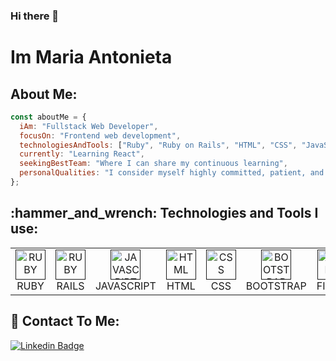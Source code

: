 ### Hi there 👋
# Im Maria Antonieta

<h2 align="left">  About Me: </h2>

```javascript
const aboutMe = {
  iAm: "Fullstack Web Developer",
  focusOn: "Frontend web development",
  technologiesAndTools: ["Ruby", "Ruby on Rails", "HTML", "CSS", "JavaScript", "Bootstrap", "Figma"],
  currently: "Learning React",
  seekingBestTeam: "Where I can share my continuous learning",
  personalQualities: "I consider myself highly committed, patient, and empathetic. I believe in collaborative work and continuous improvement."
};
```



<!--
**Marianto38/Marianto38** is a ✨ _special_ ✨ repository because its `README.md` (this file) appears on your GitHub profile.

Here are some ideas to get you started:

- 👩‍💻 Frontend Developer
- 🌱 Currently learning React
- 🔭 Looking for the best team to work
- 🤗 A committed, patient and empathetic person

- 🔭 I’m currently working on ...
- 🌱 I’m currently learning ...
- 👯 I’m looking to collaborate on ...
- 🤔 I’m looking for help with ...
- 💬 Ask me about ...
- 📫 How to reach me: ...
- 😄 Pronouns: ...
- ⚡ Fun fact: ...
-->

<h2 align="left">:hammer_and_wrench: Technologies and Tools I use:</h2>
<table>
  <tr>
    <td align="center" width="96">
      <a href="">
        <img src="https://encrypted-tbn0.gstatic.com/images?q=tbn:ANd9GcSjE0wGoV_PZD6SytASwVO9418mGP2N5WFphg&usqp=CAU" width="48" height="48" alt="RUBY" />
      </a>
      <br>RUBY
    </td>
    <td align="center" width="96">
      <a href="">
        <img src="https://encrypted-tbn0.gstatic.com/images?q=tbn:ANd9GcTYn8qF_0j9RB9yJBoJ62s0Z29wfGeTWw4l9Q&usqp=CAU" width="48" height="48" alt="RUBY" />
      </a>
      <br>RAILS
    </td>
       <td align="center" width="96">
      <a href="">
        <img src="https://encrypted-tbn0.gstatic.com/images?q=tbn:ANd9GcQHbuCfoFhRLwAMVysxRh0R-JZiaC37snDsbg&usqp=CAU" width="48" height="48" alt="JAVASCRIPT" />
      </a>
      <br>JAVASCRIPT
    </td>
    <td align="center" width="96">
      <a href="">
        <img src="https://encrypted-tbn0.gstatic.com/images?q=tbn:ANd9GcTzcf53SSem7c2G_8CDuUXBmLQN9IKOOYGSuA&usqp=CAU" width="48" height="48" alt="HTML" />
      </a>
      <br>HTML
    </td>
      <td align="center" width="96">
      <a href="">
        <img src="https://encrypted-tbn0.gstatic.com/images?q=tbn:ANd9GcTDy7gsOb32vKJRJfCC2fg92r61HRG_jm164A&usqp=CAU" width="48" height="48" alt="CSS" />
      </a>
      <br>CSS
    </td>
    </td>
      <td align="center" width="96">
      <a href="">
        <img src="https://encrypted-tbn0.gstatic.com/images?q=tbn:ANd9GcRI_rrsGCcApPxfUQBskEilllhRGaocM_CrFQ&usqp=CAU" width="48" height="48" alt="BOOTSTRAP" />
      </a>
      <br>BOOTSTRAP
    </td>
        </td>
      <td align="center" width="96">
      <a href="">
        <img src="https://upload.wikimedia.org/wikipedia/commons/3/33/Figma-logo.svg" width="48" height="48" alt="FIGMA" />
      </a>
      <br>FIGMA
    </td>
        </td>
        </td>
      <td align="center" width="96">
      <a href="">
        <img src="https://encrypted-tbn0.gstatic.com/images?q=tbn:ANd9GcQgXuvs0B0-FaI0iAfDKxZk-W2kqDIPHMnqQw&usqp=CAU" width="48" height="48" alt="POSTGRES" />
      </a>
      <br>POSTGRES
    </td>
  </tr>
  
  </tr>
</table>


<h2 align="left"> 📲 Contact To Me: </h2>

[![Linkedin Badge](https://img.shields.io/badge/-LINKEDIN-blue?style=flat-square&logo=Linkedin&logoColor=white&link=https://www.linkedin.com/in/mariaantonietapereira/)](https://www.linkedin.com/in/mariaantonietapereira/)

